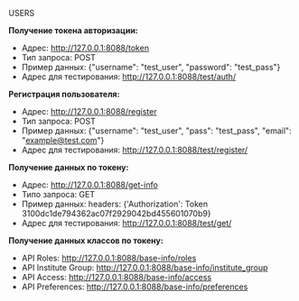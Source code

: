 USERS

**Получение токена авторизации:**
- Адрес: http://127.0.0.1:8088/token
- Тип запроса: POST
- Пример данных: {"username": "test_user", "password": "test_pass"}
- Адрес для тестирования: http://127.0.0.1:8088/test/auth/

**Регистрация пользователя:**
- Адрес: http://127.0.0.1:8088/register
- Тип запроса: POST
- Пример данных: {"username": "test_user", "pass": "test_pass", "email": "example@test.com"}
- Адрес для тестирования: http://127.0.0.1:8088/test/register/

**Получение данных по токену:**
- Адрес: http://127.0.0.1:8088/get-info
- Типо запроса: GET
- Пример данных: headers: {'Authorization': Token 3100dc1de794362ac07f2929042bd455601070b9}
- Адрес для тестирования: http://127.0.0.1:8088/test/get/

**Получение данных классов по токену:**
- API Roles:           http://127.0.0.1:8088/base-info/roles
- API Institute Group: http://127.0.0.1:8088/base-info/institute_group
- API Access:          http://127.0.0.1:8088/base-info/access
- API Preferences:     http://127.0.0.1:8088/base-info/preferences
